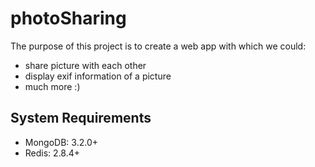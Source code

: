 photoSharing
============

The purpose of this project is to create a web app with which we could:

- share picture with each other
- display exif information of a picture
- much more :)


System Requirements
-------------------

- MongoDB: 3.2.0+
- Redis: 2.8.4+
